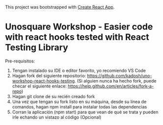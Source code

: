 This project was bootstrapped with [Create React App](https://github.com/facebook/create-react-app).

# Unosquare Workshop - Easier code with react hooks tested with React Testing Library

Pre-requisitos:
1) Tengan instalado su IDE o editor favorito, yo recomiendo VS Code
2) Hagan fork del siguiente repositorio: https://github.com/kadosh/uno-workshop-react-hooks-testing. (Si alguien nunca ha hecho fork, puede checar el siguiente enlace: https://help.github.com/en/articles/fork-a-repo)
3) Hagan git clone de su recién creado fork
3) Una vez que tengan su fork listo en su máquina, desde su línea de comandos, hagan npm install para instalar todas las dependencias
4) Corran la aplicación (npm start) para que vean de qué se trata y pueden irle echando un vistazo al código (Opcional)
